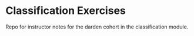 # Classification Exercises

Repo for instructor notes for the darden cohort in the classification module.
